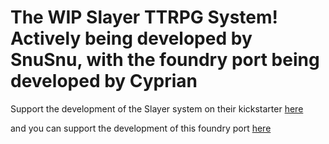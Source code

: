 # The WIP Slayer TTRPG System! Actively being developed by SnuSnu, with the foundry port being developed by Cyprian

Support the development of the Slayer system on their kickstarter [here](kickstarter.com)

and you can support the development of this foundry port [here](https://streamelements.com/cyprian01/tip)
